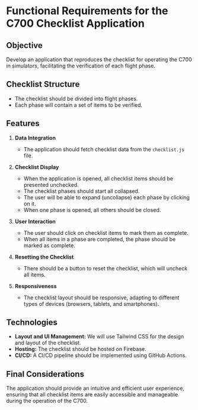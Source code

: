 # Functional Requirements for the C700 Checklist Application

## Objective
Develop an application that reproduces the checklist for operating the C700 in simulators, facilitating the verification of each flight phase.

## Checklist Structure
- The checklist should be divided into flight phases.
- Each phase will contain a set of items to be verified.

## Features
1. **Data Integration**
   - The application should fetch checklist data from the `checklist.js` file.

2. **Checklist Display**
   - When the application is opened, all checklist items should be presented unchecked.
   - The checklist phases should start all collapsed.
   - The user will be able to expand (uncollapse) each phase by clicking on it.
   - When one phase is opened, all others should be closed.

3. **User Interaction**
   - The user should click on checklist items to mark them as complete.
   - When all items in a phase are completed, the phase should be marked as complete.

4. **Resetting the Checklist**
   - There should be a button to reset the checklist, which will uncheck all items.

5. **Responsiveness**
   - The checklist layout should be responsive, adapting to different types of devices (browsers, tablets, and smartphones).

## Technologies
- **Layout and UI Management:** We will use Tailwind CSS for the design and layout of the checklist.
- **Hosting:** The checklist should be hosted on Firebase.
- **CI/CD:** A CI/CD pipeline should be implemented using GitHub Actions.

## Final Considerations
The application should provide an intuitive and efficient user experience, ensuring that all checklist items are easily accessible and manageable during the operation of the C700.
